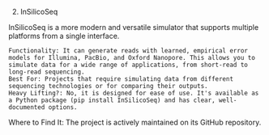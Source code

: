 2. InSilicoSeq

InSilicoSeq is a more modern and versatile simulator that supports multiple platforms from a single interface.

    Functionality: It can generate reads with learned, empirical error models for Illumina, PacBio, and Oxford Nanopore. This allows you to simulate data for a wide range of applications, from short-read to long-read sequencing.
    Best For: Projects that require simulating data from different sequencing technologies or for comparing their outputs.
    Heavy Lifting?: No, it is designed for ease of use. It's available as a Python package (pip install InSilicoSeq) and has clear, well-documented options.

Where to Find It: The project is actively maintained on its GitHub repository.
